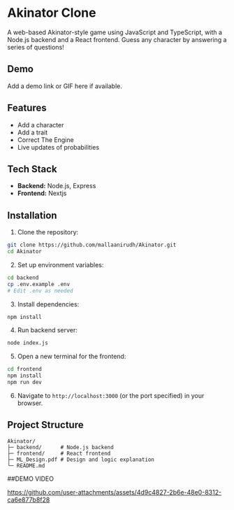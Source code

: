 
# Akinator Clone

A web-based Akinator-style game using JavaScript and TypeScript, with a Node.js backend and a React frontend. Guess any character by answering a series of questions!

## Demo

Add a demo link or GIF here if available.

## Features

* Add a character
* Add a trait
* Correct The Engine
* Live updates of probabilities

## Tech Stack

* **Backend:** Node.js, Express
* **Frontend:** Nextjs

## Installation

1. Clone the repository:

```bash
git clone https://github.com/mallaanirudh/Akinator.git
cd Akinator
```

2. Set up environment variables:

```bash
cd backend
cp .env.example .env
# Edit .env as needed
```

3. Install dependencies:

```bash
npm install
```

4. Run backend server:

```bash
node index.js
```

5. Open a new terminal for the frontend:

```bash
cd frontend
npm install
npm run dev
```

6. Navigate to `http://localhost:3000` (or the port specified) in your browser.

## Project Structure

```
Akinator/
├─ backend/      # Node.js backend
├─ frontend/     # React frontend
├─ ML_Design.pdf # Design and logic explanation
└─ README.md
```

##DEMO VIDEO

https://github.com/user-attachments/assets/4d9c4827-2b6e-48e0-8312-ca6e877b8f28


